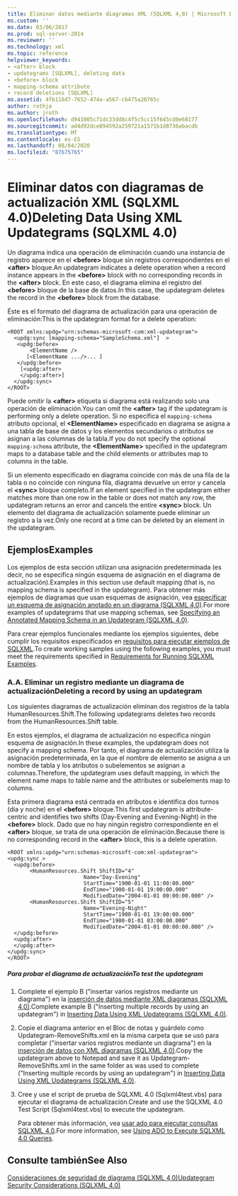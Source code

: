 ```yaml
---
title: Eliminar datos mediante diagramas XML (SQLXML 4,0) | Microsoft Docs
ms.custom: ''
ms.date: 03/06/2017
ms.prod: sql-server-2014
ms.reviewer: ''
ms.technology: xml
ms.topic: reference
helpviewer_keywords:
- <after> block
- updategrams [SQLXML], deleting data
- <before> block
- mapping-schema attribute
- record deletions [SQLXML]
ms.assetid: 4fb116d7-7652-474a-a567-cb475a20765c
author: rothja
ms.author: jroth
ms.openlocfilehash: d941005c71dc33dd8c4f5c5cc15f645cd0e68177
ms.sourcegitcommit: ad4d92dce894592a259721a1571b1d8736abacdb
ms.translationtype: MT
ms.contentlocale: es-ES
ms.lasthandoff: 08/04/2020
ms.locfileid: "87675765"
---
```

# <a name="deleting-data-using-xml-updategrams-sqlxml-40"></a><span data-ttu-id="aaa9d-102">Eliminar datos con diagramas de actualización XML (SQLXML 4.0)</span><span class="sxs-lookup"><span data-stu-id="aaa9d-102">Deleting Data Using XML Updategrams (SQLXML 4.0)</span></span>
  <span data-ttu-id="aaa9d-103">Un diagrama indica una operación de eliminación cuando una instancia de registro aparece en el **\<before>** bloque sin registros correspondientes en el **\<after>** bloque.</span><span class="sxs-lookup"><span data-stu-id="aaa9d-103">An updategram indicates a delete operation when a record instance appears in the **\<before>** block with no corresponding records in the **\<after>** block.</span></span> <span data-ttu-id="aaa9d-104">En este caso, el diagrama elimina el registro del **\<before>** bloque de la base de datos.</span><span class="sxs-lookup"><span data-stu-id="aaa9d-104">In this case, the updategram deletes the record in the **\<before>** block from the database.</span></span>  
  
 <span data-ttu-id="aaa9d-105">Éste es el formato del diagrama de actualización para una operación de eliminación:</span><span class="sxs-lookup"><span data-stu-id="aaa9d-105">This is the updategram format for a delete operation:</span></span>  
  
```  
<ROOT xmlns:updg="urn:schemas-microsoft-com:xml-updategram">  
  <updg:sync [mapping-schema="SampleSchema.xml"]  >  
   <updg:before>  
       <ElementName />  
      [<ElementName .../>... ]  
   </updg:before>  
    [<updg:after>  
    </updg:after>]  
  </updg:sync>  
</ROOT>  
```  
  
 <span data-ttu-id="aaa9d-106">Puede omitir la **\<after>** etiqueta si diagrama está realizando solo una operación de eliminación.</span><span class="sxs-lookup"><span data-stu-id="aaa9d-106">You can omit the **\<after>** tag if the updategram is performing only a delete operation.</span></span> <span data-ttu-id="aaa9d-107">Si no especifica el `mapping-schema` atributo opcional, el **\<ElementName>** especificado en diagrama se asigna a una tabla de base de datos y los elementos secundarios o atributos se asignan a las columnas de la tabla.</span><span class="sxs-lookup"><span data-stu-id="aaa9d-107">If you do not specify the optional `mapping-schema` attribute, the **\<ElementName>** specified in the updategram maps to a database table and the child elements or attributes map to columns in the table.</span></span>  
  
 <span data-ttu-id="aaa9d-108">Si un elemento especificado en diagrama coincide con más de una fila de la tabla o no coincide con ninguna fila, diagrama devuelve un error y cancela el **\<sync>** bloque completo.</span><span class="sxs-lookup"><span data-stu-id="aaa9d-108">If an element specified in the updategram either matches more than one row in the table or does not match any row, the updategram returns an error and cancels the entire **\<sync>** block.</span></span> <span data-ttu-id="aaa9d-109">Un elemento del diagrama de actualización solamente puede eliminar un registro a la vez.</span><span class="sxs-lookup"><span data-stu-id="aaa9d-109">Only one record at a time can be deleted by an element in the updategram.</span></span>  
  
## <a name="examples"></a><span data-ttu-id="aaa9d-110">Ejemplos</span><span class="sxs-lookup"><span data-stu-id="aaa9d-110">Examples</span></span>  
 <span data-ttu-id="aaa9d-111">Los ejemplos de esta sección utilizan una asignación predeterminada (es decir, no se especifica ningún esquema de asignación en el diagrama de actualización).</span><span class="sxs-lookup"><span data-stu-id="aaa9d-111">Examples in this section use default mapping (that is, no mapping schema is specified in the updategram).</span></span> <span data-ttu-id="aaa9d-112">Para obtener más ejemplos de diagramas que usan esquemas de asignación, vea [especificar un esquema de asignación anotado en un diagrama &#40;SQLXML 4,0&#41;](specifying-an-annotated-mapping-schema-in-an-updategram-sqlxml-4-0.md).</span><span class="sxs-lookup"><span data-stu-id="aaa9d-112">For more examples of updategrams that use mapping schemas, see [Specifying an Annotated Mapping Schema in an Updategram &#40;SQLXML 4.0&#41;](specifying-an-annotated-mapping-schema-in-an-updategram-sqlxml-4-0.md).</span></span>  
  
 <span data-ttu-id="aaa9d-113">Para crear ejemplos funcionales mediante los ejemplos siguientes, debe cumplir los requisitos especificados en [requisitos para ejecutar ejemplos de SQLXML](../../sqlxml/requirements-for-running-sqlxml-examples.md).</span><span class="sxs-lookup"><span data-stu-id="aaa9d-113">To create working samples using the following examples, you must meet the requirements specified in [Requirements for Running SQLXML Examples](../../sqlxml/requirements-for-running-sqlxml-examples.md).</span></span>  
  
### <a name="a-deleting-a-record-by-using-an-updategram"></a><span data-ttu-id="aaa9d-114">A.</span><span class="sxs-lookup"><span data-stu-id="aaa9d-114">A.</span></span> <span data-ttu-id="aaa9d-115">Eliminar un registro mediante un diagrama de actualización</span><span class="sxs-lookup"><span data-stu-id="aaa9d-115">Deleting a record by using an updategram</span></span>  
 <span data-ttu-id="aaa9d-116">Los siguientes diagramas de actualización eliminan dos registros de la tabla HumanResources.Shift.</span><span class="sxs-lookup"><span data-stu-id="aaa9d-116">The following updategrams deletes two records from the HumanResources.Shift table.</span></span>  
  
 <span data-ttu-id="aaa9d-117">En estos ejemplos, el diagrama de actualización no especifica ningún esquema de asignación.</span><span class="sxs-lookup"><span data-stu-id="aaa9d-117">In these examples, the updategram does not specify a mapping schema.</span></span> <span data-ttu-id="aaa9d-118">Por tanto, el diagrama de actualización utiliza la asignación predeterminada, en la que el nombre de elemento se asigna a un nombre de tabla y los atributos o subelementos se asignan a columnas.</span><span class="sxs-lookup"><span data-stu-id="aaa9d-118">Therefore, the updategram uses default mapping, in which the element name maps to table name and the attributes or subelements map to columns.</span></span>  
  
 <span data-ttu-id="aaa9d-119">Esta primera diagrama está centrada en atributos e identifica dos turnos (día y noche) en el **\<before>** bloque.</span><span class="sxs-lookup"><span data-stu-id="aaa9d-119">This first updategram is attribute-centric and identifies two shifts (Day-Evening and Evening-Night) in the **\<before>** block.</span></span> <span data-ttu-id="aaa9d-120">Dado que no hay ningún registro correspondiente en el **\<after>** bloque, se trata de una operación de eliminación.</span><span class="sxs-lookup"><span data-stu-id="aaa9d-120">Because there is no corresponding record in the **\<after>** block, this is a delete operation.</span></span>  
  
```  
<ROOT xmlns:updg="urn:schemas-microsoft-com:xml-updategram">  
<updg:sync >  
  <updg:before>  
       <HumanResources.Shift ShiftID="4"  
                        Name="Day-Evening"  
                        StartTime="1900-01-01 11:00:00.000"  
                        EndTime="1900-01-01 19:00:00.000"  
                        ModifiedDate="2004-01-01 00:00:00.000" />  
       <HumanResources.Shift ShiftID="5"  
                        Name="Evening-Night"  
                        StartTime="1900-01-01 19:00:00.000"  
                        EndTime="1900-01-01 03:00:00.000"  
                        ModifiedDate="2004-01-01 00:00:00.000" />  
  </updg:before>  
  <updg:after>  
  </updg:after>  
</updg:sync>  
</ROOT>  
```  
  
##### <a name="to-test-the-updategram"></a><span data-ttu-id="aaa9d-121">Para probar el diagrama de actualización</span><span class="sxs-lookup"><span data-stu-id="aaa9d-121">To test the updategram</span></span>  
  
1.  <span data-ttu-id="aaa9d-122">Complete el ejemplo B ("insertar varios registros mediante un diagrama") en la [inserción de datos mediante XML diagramas &#40;SQLXML 4,0&#41;](inserting-data-using-xml-updategrams-sqlxml-4-0.md).</span><span class="sxs-lookup"><span data-stu-id="aaa9d-122">Complete example B ("Inserting multiple records by using an updategram") in [Inserting Data Using XML Updategrams &#40;SQLXML 4.0&#41;](inserting-data-using-xml-updategrams-sqlxml-4-0.md).</span></span>  
  
2.  <span data-ttu-id="aaa9d-123">Copie el diagrama anterior en el Bloc de notas y guárdelo como Updategram-RemoveShifts.xml en la misma carpeta que se usó para completar ("insertar varios registros mediante un diagrama") en la [inserción de datos con XML diagramas &#40;SQLXML 4,0&#41;](inserting-data-using-xml-updategrams-sqlxml-4-0.md).</span><span class="sxs-lookup"><span data-stu-id="aaa9d-123">Copy the updategram above to Notepad and save it as Updategram-RemoveShifts.xml in the same folder as was used to complete ("Inserting multiple records by using an updategram") in [Inserting Data Using XML Updategrams &#40;SQLXML 4.0&#41;](inserting-data-using-xml-updategrams-sqlxml-4-0.md).</span></span>  
  
3.  <span data-ttu-id="aaa9d-124">Cree y use el script de prueba de SQLXML 4.0 (Sqlxml4test.vbs) para ejecutar el diagrama de actualización.</span><span class="sxs-lookup"><span data-stu-id="aaa9d-124">Create and use the SQLXML 4.0 Test Script (Sqlxml4test.vbs) to execute the updategram.</span></span>  
  
     <span data-ttu-id="aaa9d-125">Para obtener más información, vea [usar ado para ejecutar consultas SQLXML 4,0](../../sqlxml/using-ado-to-execute-sqlxml-4-0-queries.md).</span><span class="sxs-lookup"><span data-stu-id="aaa9d-125">For more information, see [Using ADO to Execute SQLXML 4.0 Queries](../../sqlxml/using-ado-to-execute-sqlxml-4-0-queries.md).</span></span>  
  
## <a name="see-also"></a><span data-ttu-id="aaa9d-126">Consulte también</span><span class="sxs-lookup"><span data-stu-id="aaa9d-126">See Also</span></span>  
 [<span data-ttu-id="aaa9d-127">Consideraciones de seguridad de diagrama &#40;SQLXML 4,0&#41;</span><span class="sxs-lookup"><span data-stu-id="aaa9d-127">Updategram Security Considerations &#40;SQLXML 4.0&#41;</span></span>](../security/updategram-security-considerations-sqlxml-4-0.md)  
  
  
